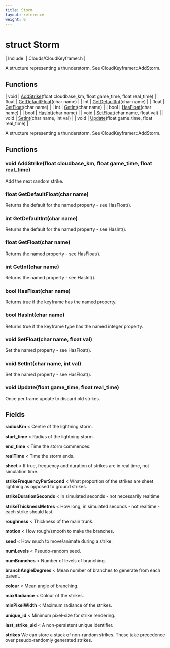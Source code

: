 ```yaml
---
title: Storm
layout: reference
weight: 0
---
```

struct Storm
===

| Include: | Clouds/CloudKeyframer.h |

A structure representing a thunderstorm. See CloudKeyframer::AddStorm.
  


Functions
---

| void | [AddStrike](#AddStrike)(float cloudbase_km, float game_time, float real_time) |
| float | [GetDefaultFloat](#GetDefaultFloat)(char name) |
| int | [GetDefaultInt](#GetDefaultInt)(char name) |
| float | [GetFloat](#GetFloat)(char name) |
| int | [GetInt](#GetInt)(char name) |
| bool | [HasFloat](#HasFloat)(char name) |
| bool | [HasInt](#HasInt)(char name) |
| void | [SetFloat](#SetFloat)(char name, float val) |
| void | [SetInt](#SetInt)(char name, int val) |
| void | [Update](#Update)(float game_time, float real_time) |

A structure representing a thunderstorm. See CloudKeyframer::AddStorm.
  


Functions
---

### <a name="AddStrike"/>void AddStrike(float cloudbase_km, float game_time, float real_time)
Add the next random strike.

### <a name="GetDefaultFloat"/>float GetDefaultFloat(char name)
Returns the default for the named property - see HasFloat().

### <a name="GetDefaultInt"/>int GetDefaultInt(char name)
Returns the default for the named property - see HasInt().

### <a name="GetFloat"/>float GetFloat(char name)
Returns the named property - see HasFloat().

### <a name="GetInt"/>int GetInt(char name)
Returns the named property - see HasInt().

### <a name="HasFloat"/>bool HasFloat(char name)
Returns true if the keyframe has the named property.

### <a name="HasInt"/>bool HasInt(char name)
Returns true if the keyframe type has the named integer property.

### <a name="SetFloat"/>void SetFloat(char name, float val)
Set the named property - see HasFloat().

### <a name="SetInt"/>void SetInt(char name, int val)
Set the named property - see HasFloat().

### <a name="Update"/>void Update(float game_time, float real_time)
Once per frame update to discard old strikes.

Fields
---

**radiusKm**  < Centre of the lightning storm.

**start_time**  < Radius of the lightning storm.

**end_time**  < Time the storm commences.

**realTime**  < Time the storm ends.

**sheet**  < If true, frequency and duration of strikes are in real time, not simulation time.

**strikeFrequencyPerSecond**  < What proportion of the strikes are sheet lightning as opposed to ground strikes.

**strikeDurationSeconds**  < In simulated seconds - not necessarily realtime

**strikeThicknessMetres**  < How long, in simulated seconds - not realtime - each strike should last.

**roughness**  < Thickness of the main trunk.

**motion**  < How rough/smooth to make the branches.

**seed**  < How much to move/animate during a strike.

**numLevels**  < Pseudo-random seed.

**numBranches**  < Number of levels of branching.

**branchAngleDegrees**  < Mean number of branches to generate from each parent.

**colour**  < Mean angle of branching.

**maxRadiance**  < Colour of the strikes.

**minPixelWidth**  < Maximum radiance of the strikes.

**unique_id**  < Minimum pixel-size for strike rendering.

**last_strike_uid**  < A non-persistent unique identifier.

**strikes**  We can store a stack of non-random strikes. These take precedence over pseudo-randomly generated strikes.
